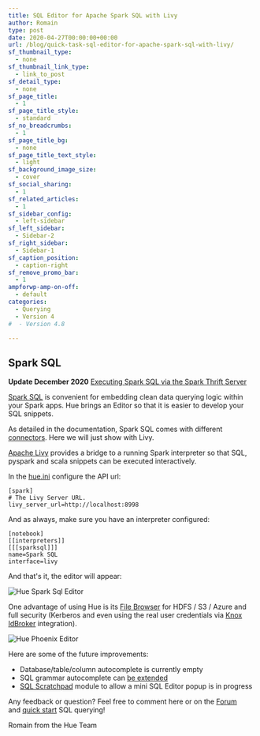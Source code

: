 ```yaml
---
title: SQL Editor for Apache Spark SQL with Livy
author: Romain
type: post
date: 2020-04-27T00:00:00+00:00
url: /blog/quick-task-sql-editor-for-apache-spark-sql-with-livy/
sf_thumbnail_type:
  - none
sf_thumbnail_link_type:
  - link_to_post
sf_detail_type:
  - none
sf_page_title:
  - 1
sf_page_title_style:
  - standard
sf_no_breadcrumbs:
  - 1
sf_page_title_bg:
  - none
sf_page_title_text_style:
  - light
sf_background_image_size:
  - cover
sf_social_sharing:
  - 1
sf_related_articles:
  - 1
sf_sidebar_config:
  - left-sidebar
sf_left_sidebar:
  - Sidebar-2
sf_right_sidebar:
  - Sidebar-1
sf_caption_position:
  - caption-right
sf_remove_promo_bar:
  - 1
ampforwp-amp-on-off:
  - default
categories:
  - Querying
  - Version 4
#  - Version 4.8

---
```


## Spark SQL

**Update December 2020** [Executing Spark SQL via the Spark Thrift Server](https://gethue.com/blog/querying-spark-sql-with-spark-thrift-server-and-hue-editor/)

[Spark SQL](https://spark.apache.org/docs/latest/sql-programming-guide.html) is convenient for embedding clean data querying logic within your Spark apps. Hue brings an Editor so that it is easier to develop your SQL snippets.

As detailed in the documentation, Spark SQL comes with different [connectors](https://docs.gethue.com/administrator/configuration/connectors/#apache-spark-sql). Here we will just show with Livy.

[Apache Livy](https://livy.incubator.apache.org/) provides a bridge to a running Spark interpreter so that SQL, pyspark and scala snippets can be executed interactively.

In the [hue.ini](https://docs.gethue.com/administrator/configuration/) configure the API url:

    [spark]
    # The Livy Server URL.
    livy_server_url=http://localhost:8998

And as always, make sure you have an interpreter configured:

    [notebook]
    [[interpreters]]
    [[[sparksql]]]
    name=Spark SQL
    interface=livy

And that's it, the editor will appear:

![Hue Spark Sql Editor](https://cdn.gethue.com/uploads/2020/04/editor_spark_sql_livy.png)

One advantage of using Hue is its [File Browser](https://docs.gethue.com/user/browsing/#data) for HDFS / S3 / Azure and full security (Kerberos and even using the real user credentials via [Knox IdBroker](https://docs.cloudera.com/runtime/7.1.0/cdp-security-overview/topics/security_how_identity_federation_works_in_cdp.html) integration).

![Hue Phoenix Editor](https://cdn.gethue.com/uploads/2016/08/image2.png)

Here are some of the future improvements:

* Database/table/column autocomplete is currently empty
* SQL grammar autocomplete can [be extended](https://docs.gethue.com/developer/parsers/)
* [SQL Scratchpad](https://docs.gethue.com/developer/api/#scratchpad) module to allow a mini SQL Editor popup is in progress


Any feedback or question? Feel free to comment here or on the <a href="https://discourse.gethue.com/">Forum</a> and <a href="https://docs.gethue.com/quickstart/">quick start</a> SQL querying!


Romain from the Hue Team
